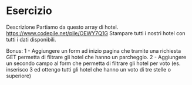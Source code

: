 # Esercizio

Descrizione
Partiamo da questo array di hotel. https://www.codepile.net/pile/OEWY7Q1G
Stampare tutti i nostri hotel con tutti i dati disponibili.

Bonus:
    1 - Aggiungere un form ad inizio pagina che tramite una richiesta GET permetta di filtrare gli hotel che hanno un parcheggio.
    2 - Aggiungere un secondo campo al form che permetta di filtrare gli hotel per voto (es. inserisco 3 ed ottengo tutti gli hotel che hanno un voto di tre stelle o superiore)
